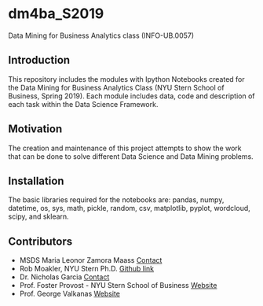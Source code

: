 # dm4ba_S2019
Data Mining for Business Analytics class (INFO-UB.0057)


## Introduction

This repository includes the modules with Ipython Notebooks created for the Data Mining for Business Analytics Class (NYU Stern School of Business, Spring 2019). Each module includes data, code and description of each task within the Data Science Framework.


## Motivation

The creation and maintenance of this project attempts to show the work that can be done to solve different Data Science and Data Mining problems. 


## Installation

The basic libraries required for the notebooks are: pandas, numpy, datetime, os, sys, math, pickle, random, csv, matplotlib, pyplot, wordcloud, scipy, and sklearn.


## Contributors

* MSDS Maria Leonor Zamora Maass [Contact](https://www.linkedin.com/in/marialzamora/)
* Rob Moakler, NYU Stern Ph.D. [Github link](https://github.com/rmoakler/learning-data-science/tree/master/Fall%202015)
* Dr. Nicholas Garcia [Contact](https://www.linkedin.com/in/nickmacgregorgarcia/)
* Prof. Foster Provost - NYU Stern School of Business [Website](http://people.stern.nyu.edu/fprovost/)
* Prof. George Valkanas [Website](http://www.di.uoa.gr/~gvalk)
